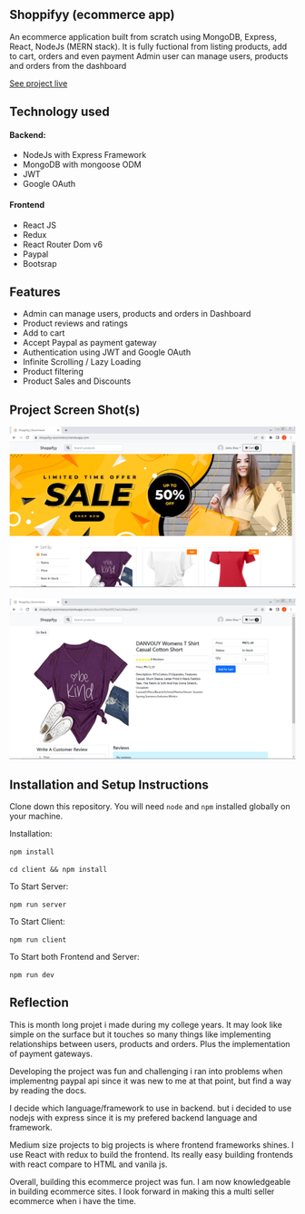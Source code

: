 ## Shoppifyy  (ecommerce app)

An ecommerce application built from scratch using MongoDB, Express, React, NodeJs (MERN stack).
It is fully fuctional from listing products, add to cart, orders and even payment
Admin user can manage users, products and orders from the dashboard

[See project live](https://shoppifyy-ecommerce.herokuapp.com/)

## Technology used

#### Backend:
* NodeJs with Express Framework
* MongoDB with mongoose ODM
* JWT
* Google OAuth

#### Frontend
* React JS 
* Redux
* React Router Dom v6
* Paypal
* Bootsrap

## Features 

* Admin can manage users, products and orders in Dashboard
* Product reviews and ratings
* Add to cart
* Accept Paypal as payment gateway
* Authentication using JWT and Google OAuth
* Infinite Scrolling / Lazy Loading
* Product filtering
* Product Sales and Discounts

## Project Screen Shot(s)

<img src="screenshots/homepage.png" alt="Shoppifyy homepage" width="800" />
<br/>
<br/>
<img src="screenshots/viewproduct.png" alt="Shoppifyy view product screen" width="800" />

## Installation and Setup Instructions

Clone down this repository. You will need `node` and `npm` installed globally on your machine.  

Installation:

`npm install` 

`cd client && npm install`

To Start Server:

`npm run server`  

To Start Client:

`npm run client`  

To Start both Frontend and Server:

`npm run dev`  

## Reflection

  This is month long projet i made during my college years. It may look like simple on the surface but it touches so many things like implementing relationships between users, products and orders. Plus the implementation of payment gateways.
  
  Developing the project was fun and challenging i ran into problems when implementng paypal api since it was new to me at that point, but find a way by reading the docs.
  
  I decide which language/framework to use in backend. but i decided to use nodejs with express since it is my prefered backend language and framework.
  
  Medium size projects to big projects is where frontend frameworks shines. I use React with redux to build the frontend. Its really easy building frontends with react compare to HTML and vanila js.

  Overall, building this ecommerce project was fun. I am now knowledgeable in building ecommerce sites. I look forward in making this a multi seller ecommerce when i have the time.